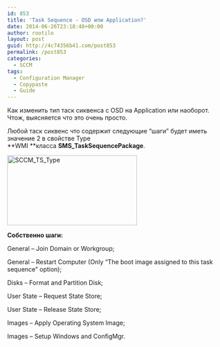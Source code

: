 ```yaml
---
id: 853
title: 'Task Sequence - OSD или Application?'
date: 2014-06-26T23:18:48+00:00
author: rootilo
layout: post
guid: http://4c74356b41.com/post853
permalink: /post853
categories:
  - SCCM
tags:
  - Configuration Manager
  - Copypaste
  - Guide
---
```

Как изменить тип таск сиквенса с OSD на Application или наоборот. Чтож, выясняется что это очень просто.
  
Любой таск сиквенс что содержит следующие &#8220;шаги&#8221; будет иметь значение 2 в свойстве Type **WMI **класса **SMS_TaskSequencePackage**.

<a href="http://4c74356b41.com/wp-content/uploads/2016/02/SCCM_TS_Type.png" rel="attachment wp-att-4854"><img src="http://4c74356b41.com/wp-content/uploads/2016/02/SCCM_TS_Type-300x162.png" alt="SCCM_TS_Type" width="300" height="162" /></a>

**Собственно шаги:**
  
General – Join Domain or Workgroup;
  
General – Restart Computer (Only “The boot image assigned to this task sequence” option);
  
Disks – Format and Partition Disk;
  
User State – Request State Store;
  
User State – Release State Store;
  
Images – Apply Operating System Image;
  
Images – Setup Windows and ConfigMgr.